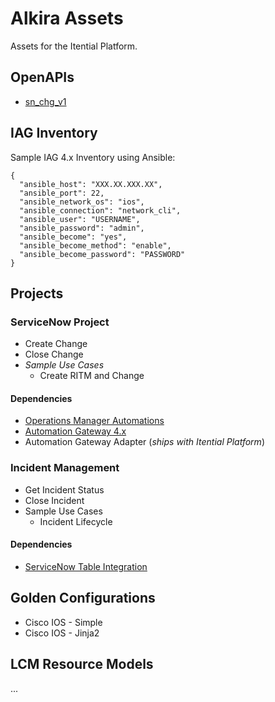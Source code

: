 # Alkira Assets
Assets for the Itential Platform.

## OpenAPIs
- [sn_chg_v1](./OpenAPIs/test.swagger.json)

## IAG Inventory
Sample IAG 4.x Inventory using Ansible:
```
{
  "ansible_host": "XXX.XX.XXX.XX",
  "ansible_port": 22,
  "ansible_network_os": "ios",
  "ansible_connection": "network_cli",
  "ansible_user": "USERNAME",
  "ansible_password": "admin",
  "ansible_become": "yes",
  "ansible_become_method": "enable",
  "ansible_become_password": "PASSWORD"
}
```

## Projects
### ServiceNow Project
- Create Change
- Close Change
- _Sample Use Cases_
    - Create RITM and Change

#### Dependencies
- [Operations Manager Automations](./Automations/)
- [Automation Gateway 4.x](https://www.itential.com/automation-gateway/)
- Automation Gateway Adapter \(_ships with Itential Platform_\)

### Incident Management
- Get Incident Status
- Close Incident
- Sample Use Cases
    - Incident Lifecycle

#### Dependencies
- [ServiceNow Table Integration](./OpenAPI/table_api)

## Golden Configurations
- Cisco IOS - Simple
- Cisco IOS - Jinja2

## LCM Resource Models

...


